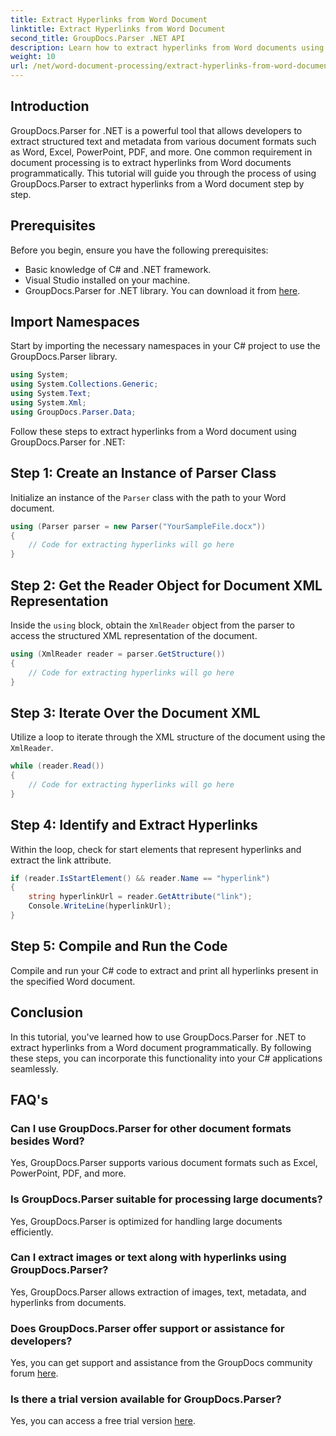 ```yaml
---
title: Extract Hyperlinks from Word Document
linktitle: Extract Hyperlinks from Word Document
second_title: GroupDocs.Parser .NET API
description: Learn how to extract hyperlinks from Word documents using GroupDocs.Parser for .NET. Step-by-step guide with code examples.
weight: 10
url: /net/word-document-processing/extract-hyperlinks-from-word-document/
---
```

## Introduction
GroupDocs.Parser for .NET is a powerful tool that allows developers to extract structured text and metadata from various document formats such as Word, Excel, PowerPoint, PDF, and more. One common requirement in document processing is to extract hyperlinks from Word documents programmatically. This tutorial will guide you through the process of using GroupDocs.Parser to extract hyperlinks from a Word document step by step.
## Prerequisites
Before you begin, ensure you have the following prerequisites:
- Basic knowledge of C# and .NET framework.
- Visual Studio installed on your machine.
- GroupDocs.Parser for .NET library. You can download it from [here](https://releases.groupdocs.com/parser/net/).
## Import Namespaces
Start by importing the necessary namespaces in your C# project to use the GroupDocs.Parser library.
```csharp
using System;
using System.Collections.Generic;
using System.Text;
using System.Xml;
using GroupDocs.Parser.Data;
```
Follow these steps to extract hyperlinks from a Word document using GroupDocs.Parser for .NET:
## Step 1: Create an Instance of Parser Class
Initialize an instance of the `Parser` class with the path to your Word document.
```csharp
using (Parser parser = new Parser("YourSampleFile.docx"))
{
    // Code for extracting hyperlinks will go here
}
```
## Step 2: Get the Reader Object for Document XML Representation
Inside the `using` block, obtain the `XmlReader` object from the parser to access the structured XML representation of the document.
```csharp
using (XmlReader reader = parser.GetStructure())
{
    // Code for extracting hyperlinks will go here
}
```
## Step 3: Iterate Over the Document XML
Utilize a loop to iterate through the XML structure of the document using the `XmlReader`.
```csharp
while (reader.Read())
{
    // Code for extracting hyperlinks will go here
}
```
## Step 4: Identify and Extract Hyperlinks
Within the loop, check for start elements that represent hyperlinks and extract the link attribute.
```csharp
if (reader.IsStartElement() && reader.Name == "hyperlink")
{
    string hyperlinkUrl = reader.GetAttribute("link");
    Console.WriteLine(hyperlinkUrl);
}
```
## Step 5: Compile and Run the Code
Compile and run your C# code to extract and print all hyperlinks present in the specified Word document.
## Conclusion
In this tutorial, you've learned how to use GroupDocs.Parser for .NET to extract hyperlinks from a Word document programmatically. By following these steps, you can incorporate this functionality into your C# applications seamlessly.

## FAQ's
### Can I use GroupDocs.Parser for other document formats besides Word?
Yes, GroupDocs.Parser supports various document formats such as Excel, PowerPoint, PDF, and more.
### Is GroupDocs.Parser suitable for processing large documents?
Yes, GroupDocs.Parser is optimized for handling large documents efficiently.
### Can I extract images or text along with hyperlinks using GroupDocs.Parser?
Yes, GroupDocs.Parser allows extraction of images, text, metadata, and hyperlinks from documents.
### Does GroupDocs.Parser offer support or assistance for developers?
Yes, you can get support and assistance from the GroupDocs community forum [here](https://forum.groupdocs.com/c/parser/17).
### Is there a trial version available for GroupDocs.Parser?
Yes, you can access a free trial version [here](https://releases.groupdocs.com/).

